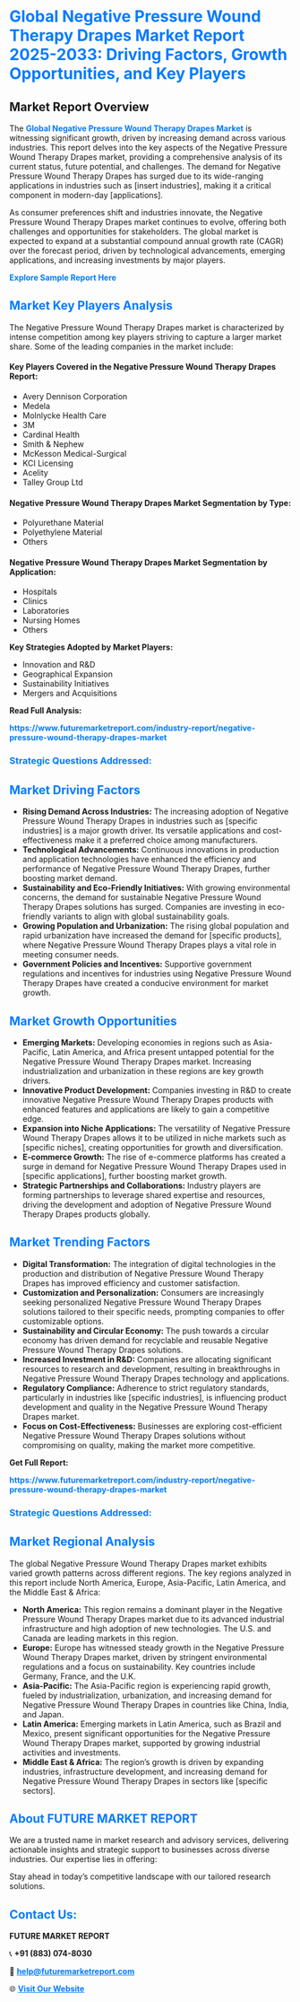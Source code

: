 <h1 style="color: #007BFF;">Global Negative Pressure Wound Therapy Drapes Market Report 2025-2033: Driving Factors, Growth Opportunities, and Key Players</h1>

<section id="overview">
<h2>Market Report Overview</h2>
<p>The <a href="https://www.futuremarketreport.com/industry-report/negative-pressure-wound-therapy-drapes-market" style="color: #007BFF; text-decoration: none;"><strong>Global Negative Pressure Wound Therapy Drapes Market</strong></a> is witnessing significant growth, driven by increasing demand across various industries. This report delves into the key aspects of the Negative Pressure Wound Therapy Drapes market, providing a comprehensive analysis of its current status, future potential, and challenges. The demand for Negative Pressure Wound Therapy Drapes has surged due to its wide-ranging applications in industries such as [insert industries], making it a critical component in modern-day [applications].</p>
<p>As consumer preferences shift and industries innovate, the Negative Pressure Wound Therapy Drapes market continues to evolve, offering both challenges and opportunities for stakeholders. The global market is expected to expand at a substantial compound annual growth rate (CAGR) over the forecast period, driven by technological advancements, emerging applications, and increasing investments by major players.</p>
</section>

<section id="overview">
<p><a href="https://www.futuremarketreport.com/request-sample/reportId=77518" style="color: #007BFF; text-decoration: none;"><strong>Explore Sample Report Here</strong></a></p>
</section>

<section id="key-players">
<h2 style="color: #007BFF;">Market Key Players Analysis</h2>
<p>The Negative Pressure Wound Therapy Drapes market is characterized by intense competition among key players striving to capture a larger market share. Some of the leading companies in the market include:</p>
<h4>Key Players Covered in the Negative Pressure Wound Therapy Drapes Report:</h4>
<ul><li>Avery Dennison Corporation</li><li>Medela</li><li>Molnlycke Health Care</li><li>3M</li><li>Cardinal Health</li><li>Smith &amp; Nephew</li><li>McKesson Medical-Surgical</li><li>KCI Licensing</li><li>Acelity</li><li>Talley Group Ltd</li></ul>
<h4>Negative Pressure Wound Therapy Drapes Market Segmentation by Type:</h4>
<ul><li>Polyurethane Material</li><li>Polyethylene Material</li><li>Others</li></ul>

<h4>Negative Pressure Wound Therapy Drapes Market Segmentation by Application:</h4>
<ul><li>Hospitals</li><li>Clinics</li><li>Laboratories</li><li>Nursing Homes</li><li>Others</li></ul>
<p><strong>Key Strategies Adopted by Market Players:</strong></p>
<ul>
<li>Innovation and R&D</li>
<li>Geographical Expansion</li>
<li>Sustainability Initiatives</li>
<li>Mergers and Acquisitions</li>
</ul>
</section>

<section>
<p><strong>Read Full Analysis: </strong></p><a href="https://www.futuremarketreport.com/industry-report/negative-pressure-wound-therapy-drapes-market" style="color: #007BFF; text-decoration: none;"><strong>https://www.futuremarketreport.com/industry-report/negative-pressure-wound-therapy-drapes-market</strong></a>
<h3 style="color: #007BFF;">Strategic Questions Addressed:</h3>
</section>

<section id="driving-factors">
<h2 style="color: #007BFF;">Market Driving Factors</h2>
<ul>
<li><strong>Rising Demand Across Industries:</strong> The increasing adoption of Negative Pressure Wound Therapy Drapes in industries such as [specific industries] is a major growth driver. Its versatile applications and cost-effectiveness make it a preferred choice among manufacturers.</li>
<li><strong>Technological Advancements:</strong> Continuous innovations in production and application technologies have enhanced the efficiency and performance of Negative Pressure Wound Therapy Drapes, further boosting market demand.</li>
<li><strong>Sustainability and Eco-Friendly Initiatives:</strong> With growing environmental concerns, the demand for sustainable Negative Pressure Wound Therapy Drapes solutions has surged. Companies are investing in eco-friendly variants to align with global sustainability goals.</li>
<li><strong>Growing Population and Urbanization:</strong> The rising global population and rapid urbanization have increased the demand for [specific products], where Negative Pressure Wound Therapy Drapes plays a vital role in meeting consumer needs.</li>
<li><strong>Government Policies and Incentives:</strong> Supportive government regulations and incentives for industries using Negative Pressure Wound Therapy Drapes have created a conducive environment for market growth.</li>
</ul>
</section>

<section id="growth-opportunities">
<h2 style="color: #007BFF;">Market Growth Opportunities</h2>
<ul>
<li><strong>Emerging Markets:</strong> Developing economies in regions such as Asia-Pacific, Latin America, and Africa present untapped potential for the Negative Pressure Wound Therapy Drapes market. Increasing industrialization and urbanization in these regions are key growth drivers.</li>
<li><strong>Innovative Product Development:</strong> Companies investing in R&D to create innovative Negative Pressure Wound Therapy Drapes products with enhanced features and applications are likely to gain a competitive edge.</li>
<li><strong>Expansion into Niche Applications:</strong> The versatility of Negative Pressure Wound Therapy Drapes allows it to be utilized in niche markets such as [specific niches], creating opportunities for growth and diversification.</li>
<li><strong>E-commerce Growth:</strong> The rise of e-commerce platforms has created a surge in demand for Negative Pressure Wound Therapy Drapes used in [specific applications], further boosting market growth.</li>
<li><strong>Strategic Partnerships and Collaborations:</strong> Industry players are forming partnerships to leverage shared expertise and resources, driving the development and adoption of Negative Pressure Wound Therapy Drapes products globally.</li>
</ul>
</section>

<section id="trending-factors">
<h2 style="color: #007BFF;">Market Trending Factors</h2>
<ul>
<li><strong>Digital Transformation:</strong> The integration of digital technologies in the production and distribution of Negative Pressure Wound Therapy Drapes has improved efficiency and customer satisfaction.</li>
<li><strong>Customization and Personalization:</strong> Consumers are increasingly seeking personalized Negative Pressure Wound Therapy Drapes solutions tailored to their specific needs, prompting companies to offer customizable options.</li>
<li><strong>Sustainability and Circular Economy:</strong> The push towards a circular economy has driven demand for recyclable and reusable Negative Pressure Wound Therapy Drapes solutions.</li>
<li><strong>Increased Investment in R&D:</strong> Companies are allocating significant resources to research and development, resulting in breakthroughs in Negative Pressure Wound Therapy Drapes technology and applications.</li>
<li><strong>Regulatory Compliance:</strong> Adherence to strict regulatory standards, particularly in industries like [specific industries], is influencing product development and quality in the Negative Pressure Wound Therapy Drapes market.</li>
<li><strong>Focus on Cost-Effectiveness:</strong> Businesses are exploring cost-efficient Negative Pressure Wound Therapy Drapes solutions without compromising on quality, making the market more competitive.</li>
</ul>
</section>

<section>
<p><strong>Get Full Report: </strong></p><a href="https://www.futuremarketreport.com/industry-report/negative-pressure-wound-therapy-drapes-market" style="color: #007BFF; text-decoration: none;"><strong>https://www.futuremarketreport.com/industry-report/negative-pressure-wound-therapy-drapes-market</strong></a>
<h3 style="color: #007BFF;">Strategic Questions Addressed:</h3>
</section>


<section id="regional-analysis">
<h2 style="color: #007BFF;">Market Regional Analysis</h2>
<p>The global Negative Pressure Wound Therapy Drapes market exhibits varied growth patterns across different regions. The key regions analyzed in this report include North America, Europe, Asia-Pacific, Latin America, and the Middle East & Africa:</p>
<ul>
<li><strong>North America:</strong> This region remains a dominant player in the Negative Pressure Wound Therapy Drapes market due to its advanced industrial infrastructure and high adoption of new technologies. The U.S. and Canada are leading markets in this region.</li>
<li><strong>Europe:</strong> Europe has witnessed steady growth in the Negative Pressure Wound Therapy Drapes market, driven by stringent environmental regulations and a focus on sustainability. Key countries include Germany, France, and the U.K.</li>
<li><strong>Asia-Pacific:</strong> The Asia-Pacific region is experiencing rapid growth, fueled by industrialization, urbanization, and increasing demand for Negative Pressure Wound Therapy Drapes in countries like China, India, and Japan.</li>
<li><strong>Latin America:</strong> Emerging markets in Latin America, such as Brazil and Mexico, present significant opportunities for the Negative Pressure Wound Therapy Drapes market, supported by growing industrial activities and investments.</li>
<li><strong>Middle East & Africa:</strong> The region’s growth is driven by expanding industries, infrastructure development, and increasing demand for Negative Pressure Wound Therapy Drapes in sectors like [specific sectors].</li>
</ul>
</section>

<footer>
<h2 style="color: #007BFF;">About FUTURE MARKET REPORT</h2>
<p>We are a trusted name in market research and advisory services, delivering actionable insights and strategic support to businesses across diverse industries. Our expertise lies in offering:</p>

<p>Stay ahead in today’s competitive landscape with our tailored research solutions.</p>

<h2 style="color: #007BFF;">Contact Us:</h2>
<p><strong>FUTURE MARKET REPORT</strong></p>
<p>📞 <strong>+91 (883) 074-8030</strong></p>
<p>📧 <strong><a href="mailto:help@futuremarketreport.com" style="color: #007BFF;">help@futuremarketreport.com</a></strong></p>
<p>🌐 <strong><a href="https://www.futuremarketreport.com/" style="color: #007BFF;">Visit Our Website</a></strong></p>
</footer>